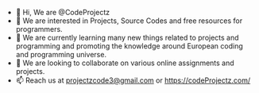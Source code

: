 - 👋 Hi, We are @CodeProjectz
- 👀 We are interested in Projects, Source Codes and free resources for programmers.
- 🌱 We are currently learning many new things related to projects and programming and promoting the knowledge around European coding and programming universe.
- 💞️ We are looking to collaborate on various online assignments and projects.
- 📫 Reach us at projectzcode3@gmail.com or https://codeProjectz.com/

<!---
CodeProjectz/CodeProjectz is a ✨ special ✨ repository because its `README.md` (this file) appears on your GitHub profile.
You can click the Preview link to take a look at your changes.
--->
